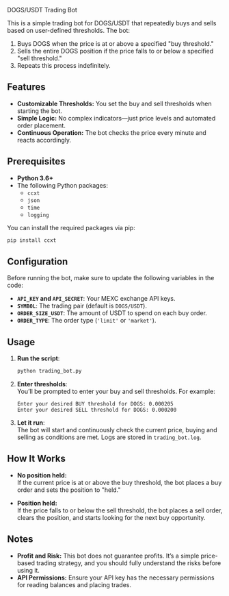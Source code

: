  DOGS/USDT Trading Bot

This is a simple trading bot for DOGS/USDT that repeatedly buys and sells based on user-defined thresholds. The bot:

1. Buys DOGS when the price is at or above a specified "buy threshold."
2. Sells the entire DOGS position if the price falls to or below a specified "sell threshold."
3. Repeats this process indefinitely.

## Features

- **Customizable Thresholds:** You set the buy and sell thresholds when starting the bot.
- **Simple Logic:** No complex indicators—just price levels and automated order placement.
- **Continuous Operation:** The bot checks the price every minute and reacts accordingly.

## Prerequisites

- **Python 3.6+**
- The following Python packages:
  - `ccxt`
  - `json`
  - `time`
  - `logging`

You can install the required packages via pip:
```bash
pip install ccxt
```

## Configuration

Before running the bot, make sure to update the following variables in the code:

- **`API_KEY` and `API_SECRET`**: Your MEXC exchange API keys.
- **`SYMBOL`**: The trading pair (default is `DOGS/USDT`).
- **`ORDER_SIZE_USDT`**: The amount of USDT to spend on each buy order.
- **`ORDER_TYPE`**: The order type (`'limit'` or `'market'`).

## Usage

1. **Run the script**:  
   ```bash
   python trading_bot.py
   ```

2. **Enter thresholds**:  
   You’ll be prompted to enter your buy and sell thresholds. For example:
   ```
   Enter your desired BUY threshold for DOGS: 0.000205
   Enter your desired SELL threshold for DOGS: 0.000200
   ```

3. **Let it run**:  
   The bot will start and continuously check the current price, buying and selling as conditions are met. Logs are stored in `trading_bot.log`.

## How It Works

- **No position held:**  
  If the current price is at or above the buy threshold, the bot places a buy order and sets the position to "held."
  
- **Position held:**  
  If the price falls to or below the sell threshold, the bot places a sell order, clears the position, and starts looking for the next buy opportunity.

## Notes

- **Profit and Risk:** This bot does not guarantee profits. It’s a simple price-based trading strategy, and you should fully understand the risks before using it.
- **API Permissions:** Ensure your API key has the necessary permissions for reading balances and placing trades.
